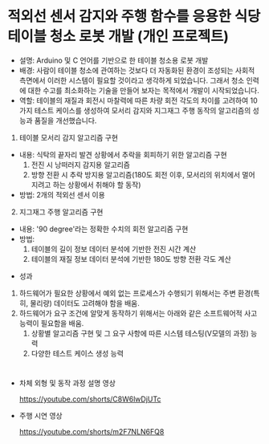 # 적외선 센서 감지와 주행 함수를 응용한 식당 테이블 청소 로봇 개발 (개인 프로젝트)
* 설명: Arduino 및 C 언어를 기반으로 한 테이블 청소용 로봇 개발
* 배경: 사람이 테이블 청소에 관여하는 것보다 더 자동화된 환경이 조성되는 사회적 측면에서 이러한 시스템이 필요할 것이라고 생각하게 되었습니다. 그래서 청소 인력에 대한 수고를 최소화하는 기술을 만들어 보자는 목적에서 개발이 시작되었습니다.
* 역할: 테이블의 재질과 회전시 마찰력에 따른 차량 회전 각도의 차이를 고려하여 10가지 테스트 케이스를 생성하여 모서리 감지와 지그재그 주행 동작의 알고리즘의 성능과 품질을 개선했습니다. 
1. 테이블 모서리 감지 알고리즘 구현
- 내용: 식탁의 끝자리 발견 상황에서 추락을 회피하기 위한 알고리즘 구현
  1) 전진 시 낭떠러지 감지용 알고리즘
  2) 방향 전환 시 추락 방지용 알고리즘(180도 회전 이후, 모서리의 위치에서 멀어지려고 하는 상황에서 취해야 할 동작)
- 방법: 2개의 적외선 센서 이용
2. 지그재그 주행 알고리즘 구현
- 내용: '90 degree'라는 정확한 수치의 회전 알고리즘 구현
- 방법:
  1) 테이블의 길이 정보 데이터 분석에 기반한 전진 시간 계산
  2) 테이블의 재질 정보 데이터 분석에 기반한 180도 방향 전환 각도 계산
* 성과
1. 하드웨어가 필요한 상황에서 예외 없는 프로세스가 수행되기 위해서는 주변 환경(특히, 물리량) 데이터도 고려해야 함을 배움.
2. 하드웨어가 요구 조건에 알맞게 동작하기 위해서는 아래와 같은 소프트웨어적 사고 능력이 필요함을 배움.
   1) 상황별 알고리즘 구현 및 그 요구 사항에 따른 시스템 테스팅(V모델의 과정) 능력
   2) 다양한 테스트 케이스 생성 능력
#
* 차체 외형 및 동작 과정 설명 영상 <p>
https://youtube.com/shorts/C8W6lwDjUTc

* 주행 시연 영상 <p>
https://youtube.com/shorts/m2F7NLN6FQ8
